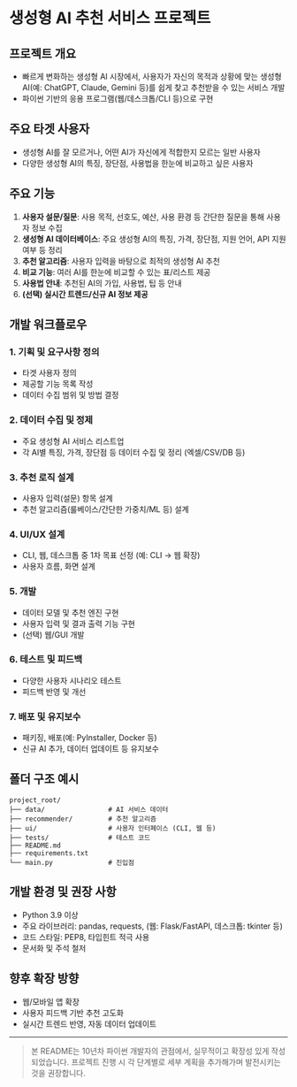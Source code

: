 # 생성형 AI 추천 서비스 프로젝트

## 프로젝트 개요
- 빠르게 변화하는 생성형 AI 시장에서, 사용자가 자신의 목적과 상황에 맞는 생성형 AI(예: ChatGPT, Claude, Gemini 등)를 쉽게 찾고 추천받을 수 있는 서비스 개발
- 파이썬 기반의 응용 프로그램(웹/데스크톱/CLI 등)으로 구현

## 주요 타겟 사용자
- 생성형 AI를 잘 모르거나, 어떤 AI가 자신에게 적합한지 모르는 일반 사용자
- 다양한 생성형 AI의 특징, 장단점, 사용법을 한눈에 비교하고 싶은 사용자

## 주요 기능
1. **사용자 설문/질문**: 사용 목적, 선호도, 예산, 사용 환경 등 간단한 질문을 통해 사용자 정보 수집
2. **생성형 AI 데이터베이스**: 주요 생성형 AI의 특징, 가격, 장단점, 지원 언어, API 지원 여부 등 정리
3. **추천 알고리즘**: 사용자 입력을 바탕으로 최적의 생성형 AI 추천
4. **비교 기능**: 여러 AI를 한눈에 비교할 수 있는 표/리스트 제공
5. **사용법 안내**: 추천된 AI의 가입, 사용법, 팁 등 안내
6. **(선택) 실시간 트렌드/신규 AI 정보 제공**

## 개발 워크플로우

### 1. 기획 및 요구사항 정의
- 타겟 사용자 정의
- 제공할 기능 목록 작성
- 데이터 수집 범위 및 방법 결정

### 2. 데이터 수집 및 정제
- 주요 생성형 AI 서비스 리스트업
- 각 AI별 특징, 가격, 장단점 등 데이터 수집 및 정리 (엑셀/CSV/DB 등)

### 3. 추천 로직 설계
- 사용자 입력(설문) 항목 설계
- 추천 알고리즘(룰베이스/간단한 가중치/ML 등) 설계

### 4. UI/UX 설계
- CLI, 웹, 데스크톱 중 1차 목표 선정 (예: CLI → 웹 확장)
- 사용자 흐름, 화면 설계

### 5. 개발
- 데이터 모델 및 추천 엔진 구현
- 사용자 입력 및 결과 출력 기능 구현
- (선택) 웹/GUI 개발

### 6. 테스트 및 피드백
- 다양한 사용자 시나리오 테스트
- 피드백 반영 및 개선

### 7. 배포 및 유지보수
- 패키징, 배포(예: PyInstaller, Docker 등)
- 신규 AI 추가, 데이터 업데이트 등 유지보수

## 폴더 구조 예시
```
project_root/
├── data/                # AI 서비스 데이터
├── recommender/         # 추천 알고리즘
├── ui/                  # 사용자 인터페이스 (CLI, 웹 등)
├── tests/               # 테스트 코드
├── README.md
├── requirements.txt
└── main.py              # 진입점
```

## 개발 환경 및 권장 사항
- Python 3.9 이상
- 주요 라이브러리: pandas, requests, (웹: Flask/FastAPI, 데스크톱: tkinter 등)
- 코드 스타일: PEP8, 타입힌트 적극 사용
- 문서화 및 주석 철저

## 향후 확장 방향
- 웹/모바일 앱 확장
- 사용자 피드백 기반 추천 고도화
- 실시간 트렌드 반영, 자동 데이터 업데이트

---

> 본 README는 10년차 파이썬 개발자의 관점에서, 실무적이고 확장성 있게 작성되었습니다. 프로젝트 진행 시 각 단계별로 세부 계획을 추가해가며 발전시키는 것을 권장합니다.
